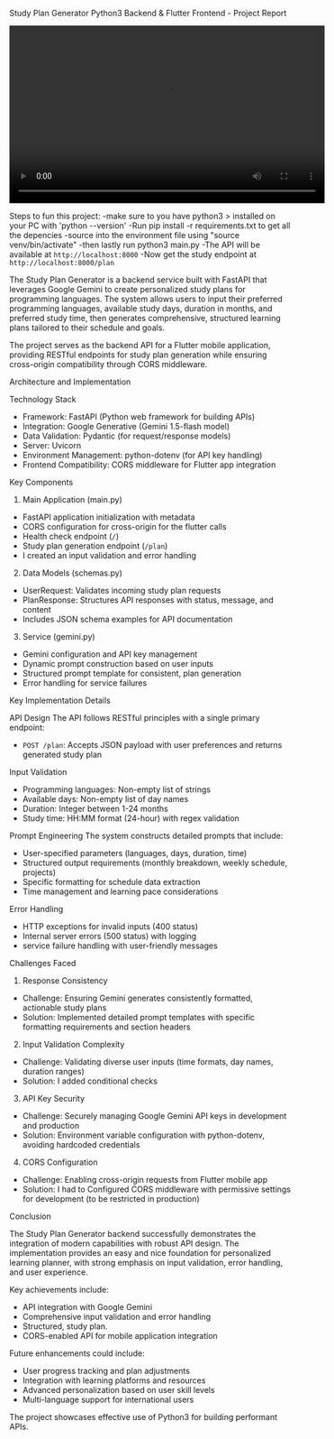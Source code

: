 
Study Plan Generator Python3 Backend & Flutter Frontend - Project Report

<!-- Project Overview --> 
<video width="560" height="315" controls>
  <source src="assets/demo.mp4" type="video/mp4">
  Your browser does not support the video tag. You can <a href="assets/demo.mp4">download the video here</a>.
</video>

Steps to fun this project:
-make sure to you have python3 > installed on your PC with 'python --version'
-Run pip install -r requirements.txt to get all the depencies 
-source into the environment file using "source venv/bin/activate"
-then lastly run python3 main.py
-The API will be available at `http://localhost:8000`
-Now get the study endpoint at `http://localhost:8000/plan`


The Study Plan Generator is a backend service built with FastAPI that leverages Google Gemini to create personalized study plans for programming languages. The system allows users to input their preferred programming languages, available study days, duration in months, and preferred study time, then generates comprehensive, structured learning plans tailored to their schedule and goals.

The project serves as the backend API for a Flutter mobile application, providing RESTful endpoints for study plan generation while ensuring cross-origin compatibility through CORS middleware.

Architecture and Implementation

Technology Stack
- Framework: FastAPI (Python web framework for building APIs)
- Integration: Google Generative (Gemini 1.5-flash model)
- Data Validation: Pydantic (for request/response models)
- Server: Uvicorn 
- Environment Management: python-dotenv (for API key handling)
- Frontend Compatibility: CORS middleware for Flutter app integration


Key Components

1. Main Application (main.py)
- FastAPI application initialization with metadata
- CORS configuration for cross-origin  for the flutter calls
- Health check endpoint (`/`)
- Study plan generation endpoint (`/plan`)
- I created an input validation and error handling

2. Data Models (schemas.py)
- UserRequest: Validates incoming study plan requests
- PlanResponse: Structures API responses with status, message, and content
- Includes JSON schema examples for API documentation

3. Service (gemini.py)
- Gemini configuration and API key management
- Dynamic prompt construction based on user inputs
- Structured prompt template for consistent, plan generation
- Error handling for service failures

Key Implementation Details

API Design
The API follows RESTful principles with a single primary endpoint:
- `POST /plan`: Accepts JSON payload with user preferences and returns generated study plan

Input Validation
- Programming languages: Non-empty list of strings
- Available days: Non-empty list of day names
- Duration: Integer between 1-24 months
- Study time: HH:MM format (24-hour) with regex validation

Prompt Engineering
The system constructs detailed prompts that include:
- User-specified parameters (languages, days, duration, time)
- Structured output requirements (monthly breakdown, weekly schedule, projects)
- Specific formatting for schedule data extraction
- Time management and learning pace considerations

Error Handling
- HTTP exceptions for invalid inputs (400 status)
- Internal server errors (500 status) with logging
- service failure handling with user-friendly messages

Challenges Faced

1. Response Consistency
- Challenge: Ensuring Gemini generates consistently formatted, actionable study plans
- Solution: Implemented detailed prompt templates with specific formatting requirements and section headers

2. Input Validation Complexity
- Challenge: Validating diverse user inputs (time formats, day names, duration ranges)
- Solution: I added conditional checks

3. API Key Security
- Challenge: Securely managing Google Gemini API keys in development and production
- Solution: Environment variable configuration with python-dotenv, avoiding hardcoded credentials

4. CORS Configuration
- Challenge: Enabling cross-origin requests from Flutter mobile app
- Solution: I had to Configured CORS middleware with permissive settings for development (to be restricted in production)


Conclusion

The Study Plan Generator backend successfully demonstrates the integration of modern capabilities with robust API design. The implementation provides an easy and nice foundation for personalized learning planner, with strong emphasis on input validation, error handling, and user experience.

Key achievements include:
- API integration with Google Gemini
- Comprehensive input validation and error handling
- Structured, study plan.
- CORS-enabled API for mobile application integration

Future enhancements could include:
- User progress tracking and plan adjustments
- Integration with learning platforms and resources
- Advanced personalization based on user skill levels
- Multi-language support for international users

The project showcases effective use of Python3 for building performant APIs.

